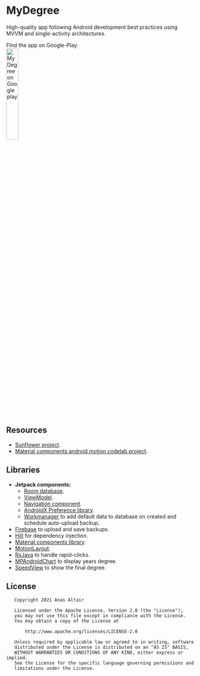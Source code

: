# MyDegree
High-quality app following Android development best practices using MVVM and single-activity architectures.

FInd the app on Google-Play:\
<a href='https://play.google.com/store/apps/details?id=com.github.anastr.myscore'><img  width="25%" alt='My Degree on Google play' src='https://play.google.com/intl/en_us/badges/static/images/badges/en_badge_web_generic.png'/></a>
 
## Resources
* [Sunflower project](https://github.com/android/sunflower).
* [Material components android motion codelab project](https://github.com/material-components/material-components-android-motion-codelab).

## Libraries
* **Jetpack components:**
  * [Room database](https://developer.android.com/training/data-storage/room).
  * [ViewModel](https://developer.android.com/topic/libraries/architecture/viewmodel).
  * [Navigation component](https://developer.android.com/guide/navigation).
  * [AndroidX Preference library](https://developer.android.com/guide/topics/ui/settings).
  * [Workmanager](https://developer.android.com/topic/libraries/architecture/workmanager) to add default data to database on created and schedule auto-upload backup.
* [Firebase](https://firebase.google.com/docs/android/setup) to upload and save backups.
* [Hilt](https://dagger.dev/hilt/) for dependency injection.
* [Material components library](https://github.com/material-components/material-components-android).
* [MotionLayout](https://developer.android.com/training/constraint-layout/motionlayout).
* [RxJava](https://github.com/ReactiveX/RxJava) to handle rapid-clicks.
* [MPAndroidChart](https://github.com/PhilJay/MPAndroidChart) to display years degree.
* [SpeedView](https://github.com/anastr/SpeedView) to show the final degree.


## License
```
   Copyright 2021 Anas Altair

   Licensed under the Apache License, Version 2.0 (the "License");
   you may not use this file except in compliance with the License.
   You may obtain a copy of the License at

       http://www.apache.org/licenses/LICENSE-2.0

   Unless required by applicable law or agreed to in writing, software
   distributed under the License is distributed on an "AS IS" BASIS,
   WITHOUT WARRANTIES OR CONDITIONS OF ANY KIND, either express or implied.
   See the License for the specific language governing permissions and
   limitations under the License.
```
